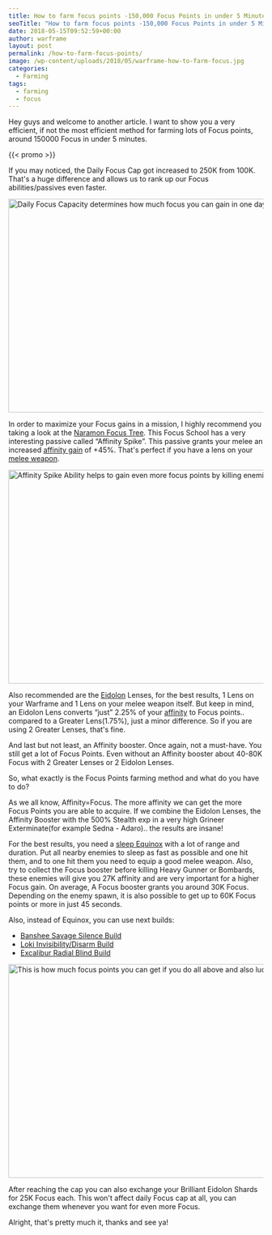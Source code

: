 ```yaml
---
title: How to farm focus points -150,000 Focus Points in under 5 Minutes!
seoTitle: "How to farm focus points -150,000 Focus Points in under 5 Minutes!"
date: 2018-05-15T09:52:59+00:00
author: warframe
layout: post
permalink: /how-to-farm-focus-points/
image: /wp-content/uploads/2018/05/warframe-how-to-farm-focus.jpg
categories:
  - Farming
tags:
  - farming
  - focus
---
```

Hey guys and welcome to another article. I want to show you a very efficient, if not the most efficient method for farming lots of Focus points, around 150000 Focus in under 5 minutes.<!--more-->

{{< promo >}}

If you may noticed, the Daily Focus Cap got increased to 250K from 100K. That's a huge difference and allows us to rank up our Focus abilities/passives even faster.

<img src="https://warframeblog.com/wp-content/uploads/2017/10/warframe-daily-focus-cap-1024x576.png" title="Warframe Daily focus capacity" alt="Daily Focus Capacity determines how much focus you can gain in one day" width="750" height="422" class="alignnone size-large wp-image-1355" srcset="https://warframeblog.com/wp-content/uploads/2017/10/warframe-daily-focus-cap-1024x576.png 1024w, https://warframeblog.com/wp-content/uploads/2017/10/warframe-daily-focus-cap-300x169.png 300w, https://warframeblog.com/wp-content/uploads/2017/10/warframe-daily-focus-cap-768x432.png 768w" sizes="(max-width: 750px) 100vw, 750px" />

In order to maximize your Focus gains in a mission, I highly recommend you taking a look at the [Naramon Focus Tree](https://warframeblog.com/naramon-focus-tree/). This Focus School has a very interesting passive called &#8220;Affinity Spike&#8221;. This passive grants your melee an increased [affinity gain](https://warframeblog.com/affinity-how-level-up/) of +45%. That's perfect if you have a lens on your [melee weapon](https://warframeblog.com/melee-weapons/).

<img src="https://warframeblog.com/wp-content/uploads/2017/10/warframe-naramon-affinity-spike-1024x576.png" title="Warframe Naramon Focus School Affinity Spike Ability" alt="Affinity Spike Ability helps to gain even more focus points by killing enemies with your melee weapon" width="750" height="422" class="alignnone size-large wp-image-1358" srcset="https://warframeblog.com/wp-content/uploads/2017/10/warframe-naramon-affinity-spike-1024x576.png 1024w, https://warframeblog.com/wp-content/uploads/2017/10/warframe-naramon-affinity-spike-300x169.png 300w, https://warframeblog.com/wp-content/uploads/2017/10/warframe-naramon-affinity-spike-768x432.png 768w" sizes="(max-width: 750px) 100vw, 750px" />

Also recommended are the [Eidolon](https://warframeblog.com/spawn-defeat-gantulyst-hydrolyst/) Lenses, for the best results, 1 Lens on your Warframe and 1 Lens on your melee weapon itself. But keep in mind, an Eidolon Lens converts &#8220;just&#8221; 2.25% of your [affinity](https://warframeblog.com/affinity-mastery-rank/) to Focus points.. compared to a Greater Lens(1.75%), just a minor difference. So if you are using 2 Greater Lenses, that's fine.

And last but not least, an Affinity booster. Once again, not a must-have. You still get a lot of Focus Points. Even without an Affinity booster about 40-80K Focus with 2 Greater Lenses or 2 Eidolon Lenses.

So, what exactly is the Focus Points farming method and what do you have to do?

As we all know, Affinity=Focus. The more affinity we can get the more Focus Points you are able to acquire. If we combine the Eidolon Lenses, the Affinity Booster with the 500% Stealth exp in a very high Grineer Exterminate(for example Sedna - Adaro).. the results are insane!

For the best results, you need a [sleep Equinox](https://warframeblog.com/equinox-focus-farm-build/) with a lot of range and duration. Put all nearby enemies to sleep as fast as possible and one hit them, and to one hit them you need to equip a good melee weapon. Also, try to collect the Focus booster before killing Heavy Gunner or Bombards, these enemies will give you 27K affinity and are very important for a higher Focus gain. On average, A Focus booster grants you around 30K Focus. Depending on the enemy spawn, it is also possible to get up to 60K Focus points or more in just 45 seconds.

Also, instead of Equinox, you can use next builds:

  * [Banshee Savage Silence Build](https://warframeblog.com/banshee-savage-silence-build/)
  * [Loki Invisibility/Disarm Build](https://warframeblog.com/loki-invisibility-disarm-build/)
  * [Excalibur Radial Blind Build](https://warframeblog.com/excalibur-radial-blind-build/)

<img src="https://warframeblog.com/wp-content/uploads/2017/10/warframe-farm-lots-of-focus-1024x576.png" title="Warframe How to farm focus points" alt="This is how much focus points you can get if you do all above and also lucky enough" width="750" height="422" class="alignnone size-large wp-image-1361" srcset="https://warframeblog.com/wp-content/uploads/2017/10/warframe-farm-lots-of-focus-1024x576.png 1024w, https://warframeblog.com/wp-content/uploads/2017/10/warframe-farm-lots-of-focus-300x169.png 300w, https://warframeblog.com/wp-content/uploads/2017/10/warframe-farm-lots-of-focus-768x432.png 768w" sizes="(max-width: 750px) 100vw, 750px" />

After reaching the cap you can also exchange your Brilliant Eidolon Shards for 25K Focus each. This won't affect daily Focus cap at all, you can exchange them whenever you want for even more Focus.

Alright, that's pretty much it, thanks and see ya!